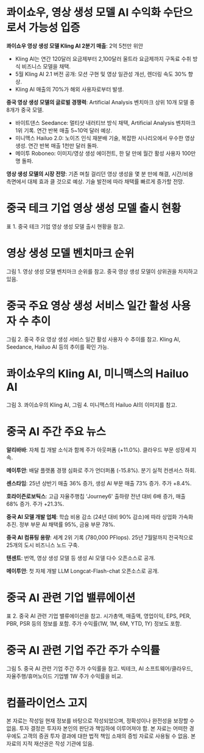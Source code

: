 # 콰이쇼우, 영상 생성 모델 AI 수익화 수단으로서 가능성 입증

**콰이쇼우 영상 생성 모델 Kling AI 2분기 매출**: 2억 5천만 위안

- Kling AI는 연간 120달러 요금제부터 2,100달러 울트라 요금제까지 구독료 수취 방식 비즈니스 모델을 채택.
- 5월 Kling AI 2.1 버전 공개: 모션 구현 및 영상 일관성 개선, 렌더링 속도 30% 향상.
- Kling AI 매출의 70%가 해외 사용자로부터 발생.

**중국 영상 생성 모델의 글로벌 경쟁력**: Artificial Analysis 벤치마크 상위 10개 모델 중 8개가 중국 모델.

- 바이트댄스 Seedance: 멀티샷 내러티브 방식 채택, Artificial Analysis 벤치마크 1위 기록. 연간 반복 매출 5~10억 달러 예상.
- 미니맥스 Hailuo 2.0: 노이즈 인식 재분배 기술, 복잡한 시나리오에서 우수한 영상 생성. 연간 반복 매출 1천만 달러 돌파.
- 메이투 Roboneo: 이미지/영상 생성 에이전트, 한 달 만에 월간 활성 사용자 100만 명 돌파.

**영상 생성 모델의 시장 전망**: 기존 며칠 걸리던 영상 생성을 몇 분 만에 해결, 시간/비용 측면에서 대체 효과 클 것으로 예상. 기술 발전에 따라 채택률 빠르게 증가할 전망.


# 중국 테크 기업 영상 생성 모델 출시 현황

표 1. 중국 테크 기업 영상 생성 모델 출시 현황을 참고.


# 영상 생성 모델 벤치마크 순위

그림 1. 영상 생성 모델 벤치마크 순위를 참고.  중국 영상 생성 모델이 상위권을 차지하고 있음.


# 중국 주요 영상 생성 서비스 일간 활성 사용자 수 추이

그림 2. 중국 주요 영상 생성 서비스 일간 활성 사용자 수 추이를 참고. Kling AI, Seedance, Hailuo AI 등의 추이를 확인 가능.


# 콰이쇼우의 Kling AI, 미니맥스의 Hailuo AI

그림 3. 콰이쇼우의 Kling AI, 그림 4. 미니맥스의 Hailuo AI의 이미지를 참고.


# 중국 AI 주간 주요 뉴스

**알리바바**: 자체 칩 개발 소식과 함께 주가 아웃퍼폼 (+11.0%).  클라우드 부문 성장세 지속.

**메이투안**: 배달 플랫폼 경쟁 심화로 주가 언더퍼폼 (-15.8%).  분기 실적 컨센서스 하회.

**센스타임**: 25년 상반기 매출 36% 증가, 생성 AI 부문 매출 73% 증가. 주가 +8.4%.

**호라이즌로보틱스**: 고급 자율주행칩 ‘Journey6' 출하량 전년 대비 6배 증가, 매출 68% 증가. 주가 +21.3%.

**중국 AI 모델 개발 업체**: 학습 비용 감소 (24년 대비 90% 감소)에 따라 상업화 가속화 추진.  정부 부문 AI 채택률 95%, 금융 부문 78%.

**중국 AI 컴퓨팅 용량**: 세계 2위 기록 (780,000 PFlops).  25년 7월말까지 전국적으로 25개의 도시 비즈니스 노드 구축.

**텐센트**: 번역, 영상 생성 모델 등 생성 AI 모델 다수 오픈소스로 공개.

**메이투안**: 첫 자체 개발 LLM Longcat-Flash-chat 오픈소스로 공개.


# 중국 AI 관련 기업 밸류에이션

표 2. 중국 AI 관련 기업 밸류에이션을 참고. 시가총액, 매출액, 영업이익, EPS, PER, PBR, PSR 등의 정보를 포함.  주가 수익률(1W, 1M, 6M, YTD, 1Y) 정보도 포함.


# 중국 AI 관련 기업 주간 주가 수익률

그림 5. 중국 AI 관련 기업 주간 주가 수익률을 참고. 빅테크, AI 소프트웨어/클라우드, 자율주행/휴머노이드 기업별 1W 주가 수익률을 비교.


# 컴플라이언스 고지

본 자료는 작성일 현재 정보를 바탕으로 작성되었으며, 정확성이나 완전성을 보장할 수 없음. 투자 결정은 투자자 본인의 판단과 책임하에 이루어져야 함.  본 자료는 어떠한 경우에도 고객의 증권 투자 결과에 대한 법적 책임 소재의 증빙 자료로 사용될 수 없음.  본 자료의 지적 재산권은 작성 기관에 있음.